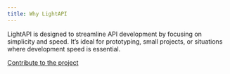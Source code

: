 ```yaml
---
title: Why LightAPI
---
```


LightAPI is designed to streamline API development by focusing on simplicity and speed. It’s ideal for prototyping, small projects, or situations where development speed is essential.

[Contribute to the project](Contributing.md)